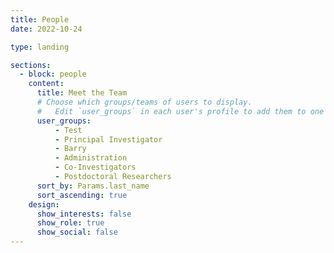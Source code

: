 ```yaml
---
title: People
date: 2022-10-24

type: landing

sections:
  - block: people
    content:
      title: Meet the Team
      # Choose which groups/teams of users to display.
      #   Edit `user_groups` in each user's profile to add them to one or more of these groups.
      user_groups:
          - Test
          - Principal Investigator
          - Barry
          - Administration
          - Co-Investigators
          - Postdoctoral Researchers
      sort_by: Params.last_name
      sort_ascending: true
    design:
      show_interests: false
      show_role: true
      show_social: false
---
```


